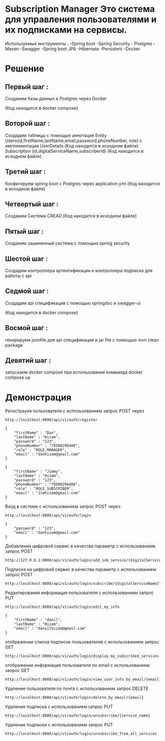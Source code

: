 # Subscription Manager Это система для управления пользователями и их подписками на сервисы.

Используемые инструменты : -Spring boot -Spring Security - Postgres -Maven -Swagger -Spring boot JPA -Hibernate -Persistent -Docker

# Решение
## Первый шаг : 
Созданим базы данных в Postgres через Docker

(Код находится в docker compose)

## Воторой шаг :
Создадим таблицы с помощью аннотация Entity Users(id,firstName,lastName,email,password,phoneNumber,
role) с имплементация UserDetails (Код находится в исходном файле) Subscription (id,digitalServiceName,subscriberId) (Код находится в исходном файле)

## Третий шаг :
Конфигируем spring boot с Postgres через application.yml (Код находится в исходном файле)

## Четвертый шаг :
Созданим Система CREAD (Код находится в исходном файле)

## Пятый шаг :
Созданим зашиненный система с помощью spring security 

## Шестой шаг :
Создадим контроллера аутентификации и контроллера подписка для работы с api

## Седмой шаг :
Создадим api спецификация с помощью springdoc и swagger-ui

(Код находится в docker compose)

## Восмой шаг :
генирируем jsonfile для api спецификации и jar file 
с помощью mvn clean package 

## Девятий шаг :
запускаем docker compose при использования комманда docker compose up 

# Демонстрация
Регистрауия пользователя с использованием запрос POST через 
```
http://localhost:8090/api/v1/auth/register
```

```
{
    "firstName" : "Dan",
    "lastName" : "Hizam",
    "password" : "123",
    "phoneNumber" : "79500296488",
    "role" : "ROLE_MANAGER",
    "email" : "danhizam@gmail.com"
}
```

```
{
    "firstName" : "Jimmy",
    "lastName" : "Hizam",
    "password" : "123",
    "phoneNumber" : "79500296488",
    "role" : "ROLE_SUBSCRIBER",
    "email" : "Jimhizam@gmail.com"
}
```

Вход в системе с использованием запрос POST через 
```
http://localhost:8080/api/v1/auth/login
```

```
{
    "password" : "123",
    "email" : "danhizam@gmail.com"
}
```

Добавления цифровой сервис в качества параметр с использованием запрос POST 
```
http://127.0.0.1:8080/api/v1/auth/login/add_sub_service/{digitalServiceName}
```

Подписка на цифровой сервис в качества параметр с использованием запрос POST 
```
http://localhost:8080/api/v1/auth/login/subscribe/{digitalServiceName}"
```

Редактирования информация пользователя с использованием запрос PUT
```
http://localhost:8080/api/v1/auth/login/edit_my_info
```
```
{
    "firstName" : "danil",
    "lastName" : "Hizam",
    "email" : "daniilhizam@gmail.com"
}
```

отображение списка подписок пользователяв с использованием запрос GET
```
http://localhost:8080/api/v1/auth/login/display_my_subscribed_services
```

отображение информация пользователя по email с использованием запрос GET
```
http://localhost:8080/api/v1/auth/login/view_user_info_by_email/{email}
```

Удаление пользователя по почта с использованием запрос DELETE

```
http://localhost:8080/api/v1/auth/login/delete_by_email/{email}
```

Удаление подписка с использованием запрос PUT

```
http://localhost:8080/api/v1/auth/login/unsubscribe/{service_name}
```

Удаление подписки с использованием запрос PUT

```
http://localhost:8080/api/v1/auth/login/unsubscribe_from_all_services
```

